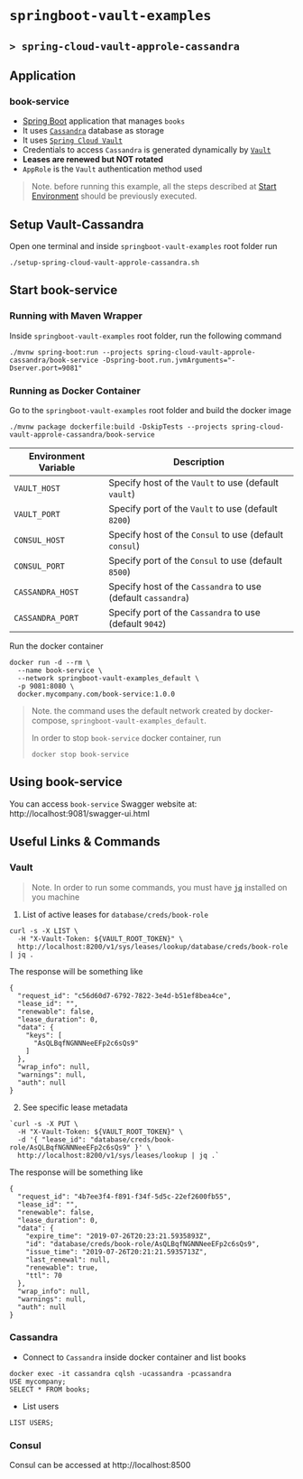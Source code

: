 # `springboot-vault-examples`
## `> spring-cloud-vault-approle-cassandra`

## Application

### book-service

- [Spring Boot](https://docs.spring.io/spring-boot/docs/current/reference/htmlsingle/) application that manages `books`
- It uses [`Cassandra`](https://cassandra.apache.org/) database as storage
- It uses [`Spring Cloud Vault`](https://cloud.spring.io/spring-cloud-vault/spring-cloud-vault.html)
- Credentials to access `Cassandra` is generated dynamically by [`Vault`](https://www.vaultproject.io)
- **Leases are renewed but NOT rotated**
- `AppRole` is the `Vault` authentication method used

> Note. before running this example, all the steps described at [Start Environment](https://github.com/ivangfr/springboot-vault-examples#start-environment) should be previously executed.

## Setup Vault-Cassandra

Open one terminal and inside `springboot-vault-examples` root folder run
```
./setup-spring-cloud-vault-approle-cassandra.sh
```

## Start book-service

### Running with Maven Wrapper

Inside `springboot-vault-examples` root folder, run the following command
```
./mvnw spring-boot:run --projects spring-cloud-vault-approle-cassandra/book-service -Dspring-boot.run.jvmArguments="-Dserver.port=9081"
```

### Running as Docker Container

Go to the `springboot-vault-examples` root folder and build the docker image
```
./mvnw package dockerfile:build -DskipTests --projects spring-cloud-vault-approle-cassandra/book-service
```
| Environment Variable | Description                                                  |
| -------------------- | -------------------------------------------------------------|
| `VAULT_HOST`         | Specify host of the `Vault` to use (default `vault`)         |
| `VAULT_PORT`         | Specify port of the `Vault` to use (default `8200`)          |
| `CONSUL_HOST`        | Specify host of the `Consul` to use (default `consul`)       |
| `CONSUL_PORT`        | Specify port of the `Consul` to use (default `8500`)         |
| `CASSANDRA_HOST`     | Specify host of the `Cassandra` to use (default `cassandra`) |
| `CASSANDRA_PORT`     | Specify port of the `Cassandra` to use (default `9042`)      |

Run the docker container
```
docker run -d --rm \
  --name book-service \
  --network springboot-vault-examples_default \
  -p 9081:8080 \
  docker.mycompany.com/book-service:1.0.0
```
> Note. the command uses the default network created by docker-compose, `springboot-vault-examples_default`.
>
> In order to stop `book-service` docker container, run
> ```
> docker stop book-service 
> ```

## Using book-service

You can access `book-service` Swagger website at: http://localhost:9081/swagger-ui.html

## Useful Links & Commands

### Vault

> Note. In order to run some commands, you must have [`jq`](https://stedolan.github.io/jq) installed on you machine

1. List of active leases for `database/creds/book-role`
```
curl -s -X LIST \
  -H "X-Vault-Token: ${VAULT_ROOT_TOKEN}" \
  http://localhost:8200/v1/sys/leases/lookup/database/creds/book-role | jq .
```

The response will be something like
```
{
  "request_id": "c56d60d7-6792-7822-3e4d-b51ef8bea4ce",
  "lease_id": "",
  "renewable": false,
  "lease_duration": 0,
  "data": {
    "keys": [
      "AsQLBqfNGNNNeeEFp2c6sQs9"
    ]
  },
  "wrap_info": null,
  "warnings": null,
  "auth": null
}
```

2. See specific lease metadata
```
`curl -s -X PUT \
  -H "X-Vault-Token: ${VAULT_ROOT_TOKEN}" \
  -d '{ "lease_id": "database/creds/book-role/AsQLBqfNGNNNeeEFp2c6sQs9" }' \
  http://localhost:8200/v1/sys/leases/lookup | jq .`
```

The response will be something like
```
{
  "request_id": "4b7ee3f4-f891-f34f-5d5c-22ef2600fb55",
  "lease_id": "",
  "renewable": false,
  "lease_duration": 0,
  "data": {
    "expire_time": "2019-07-26T20:23:21.5935893Z",
    "id": "database/creds/book-role/AsQLBqfNGNNNeeEFp2c6sQs9",
    "issue_time": "2019-07-26T20:21:21.5935713Z",
    "last_renewal": null,
    "renewable": true,
    "ttl": 70
  },
  "wrap_info": null,
  "warnings": null,
  "auth": null
}
```

### Cassandra

- Connect to `Cassandra` inside docker container and list books
```
docker exec -it cassandra cqlsh -ucassandra -pcassandra
USE mycompany;
SELECT * FROM books;
```

- List users
```
LIST USERS;
```

### Consul

Consul can be accessed at http://localhost:8500
